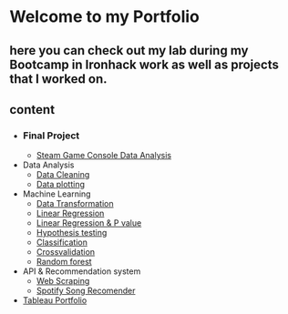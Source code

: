 # Welcome to my Portfolio 


## here you can check out my lab during my Bootcamp in Ironhack work as well as projects that I worked on. 


## content 
- ### Final Project
   - [Steam Game Console Data Analysis](https://github.com/sariiimmmm/Portfolio/blob/main/IronHack%20Projects/Final%20Project/Video_game_analysis_OCT22.ipynb)
- Data Analysis
   - [Data Cleaning](https://github.com/sariiimmmm/Portfolio/blob/main/IronHack%20Projects/Lab%20Works/Data%20Analysis/.ipynb_checkpoints/Lab_Customer_Analysis_Case_Study(%20Sarina%20Masoumi%20OCT22%20)%20-checkpoint.ipynb)
  - [Data plotting](https://github.com/sariiimmmm/Portfolio/blob/main/IronHack%20Projects/Lab%20Works/Data%20Analysis/Plotting/Lab_Customer_Analysis%20_round3(Sarina%20Masoumi%20OCT22%20).ipynb)
- Machine Learning
  - [Data Transformation](https://github.com/sariiimmmm/Portfolio/blob/main/IronHack%20Projects/Lab%20Works/Linear_Regression/Data%20transformation/Lab_Data_transformation%20(Sarina%20Masoumi%20OCT22).ipynb)
  - [Linear Regression](https://github.com/sariiimmmm/Portfolio/blob/main/IronHack%20Projects/Lab%20Works/Linear_Regression/Linear%20Regression%20/Lab_Linear_Regression%20(%20Sarina%20Masoumi%20OCT22).ipynb)
  - [Linear Regression & P value](https://github.com/sariiimmmm/Portfolio/tree/main/IronHack%20Projects/Lab%20Works/Regression%20and%20Pvalue)
  - [Hypothesis testing](https://github.com/sariiimmmm/Portfolio/blob/main/IronHack%20Projects/Lab%20Works/Hypothesis%20testing/Lab_Hypothesis_testing%20(Sarina%20Masoumi%20Oct%2022).ipynb)
  - [Classification](https://github.com/sariiimmmm/Portfolio/blob/main/IronHack%20Projects/Lab%20Works/Classification/%20Classification%2C%20Handling%20Imbalanced%20Data_Lab%20(%20Sarina%20Masoumi%20OCT%2022)%20.ipynb)
  - [Crossvalidation](https://github.com/sariiimmmm/Portfolio/blob/main/IronHack%20Projects/Lab%20Works/Cross%20validation%20/Cross_validation_Lab%20(%20Sarina%20Masoumi%20OCT%2022)%20.ipynb)
  - [Random forest](https://github.com/sariiimmmm/Portfolio/blob/main/IronHack%20Projects/Lab%20Works/Random%20Forest/Random_Forest_Lab%20(%20Sarina%20Masoumi%20OCT%2022)%20.ipynb)
- API & Recommendation system
   - [Web Scraping](https://github.com/sariiimmmm/Portfolio/blob/main/IronHack%20Projects/Lab%20Works/Web%20scraping/Web_Scraping%20Lab%20(%20Sarina%20Masoumi%20OCT%2022)%20.ipynb)
   - [Spotify Song Recomender](https://github.com/sariiimmmm/Portfolio/blob/main/IronHack%20Projects/Spotify_Song_Recomendation%20system/Spotify%20Recomender%20.ipynb)
 - [Tableau Portfolio](https://public.tableau.com/app/profile/sarina.masoumi)
